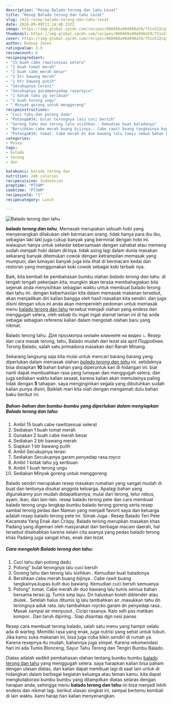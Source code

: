 ```yaml
---
description: "Resep Balado terong dan tahu Lezat"
title: "Resep Balado terong dan tahu Lezat"
slug: 2433-resep-balado-terong-dan-tahu-lezat
date: 2020-09-09T21:14:40.237Z
image: https://img-global.cpcdn.com/recipes/060468a90d498a59/751x532cq70/balado-terong-dan-tahu-foto-resep-utama.jpg
thumbnail: https://img-global.cpcdn.com/recipes/060468a90d498a59/751x532cq70/balado-terong-dan-tahu-foto-resep-utama.jpg
cover: https://img-global.cpcdn.com/recipes/060468a90d498a59/751x532cq70/balado-terong-dan-tahu-foto-resep-utama.jpg
author: Rodney Jones
ratingvalue: 3.9
reviewcount: 6
recipeingredient:
- "15 buah cabe rawitsesuai selera"
- "1 buah tomat merah"
- "2 buah cabe merah besar"
- "2 btr bawang merah"
- "1 btr bawang putih"
- "Secukupnya terasi"
- "Secukupnya garampenyedap rasaroyco"
- "1 kotak tahu yg seribuan"
- "1 buah terong ungu"
- " Minyak goreng untuk menggoreng"
recipeinstructions:
- "Cuci tahu.dan potong dadu"
- "Potong&#34; bulat terongnya lalu cuci bersih"
- "Goreng tahu dan terong lalu sisihkan.. Kemudian buat baladonya"
- "Bersihkan cabe merah buang bijinya.. Cabe rawit buang tangkainya.kupas kulit duo bawang. Kemudian cuci bersih semuanya"
- "Potong&#34; tomat. Cabe merah dn duo bawang lalu tumis semua bahan bersama terasi jg. Tumis smp layu. Dn haluskan boleh diblender atau diulek.. Setelah halus ditumis lg lalu tambahkan air..masukkan tahu dn terongnya aduk rata..lalu tambahkan roycko.garam dn penyedap rasa.. Masak sampai air menyusut.. Cicipi rasanya. Kalo sdh pas matikan kompor.. Dan taruh dipiring.. Siap disantap dgn nasi panas"
categories:
- Resep
tags:
- balado
- terong
- dan

katakunci: balado terong dan 
nutrition: 246 calories
recipecuisine: Indonesian
preptime: "PT34M"
cooktime: "PT36M"
recipeyield: "1"
recipecategory: Lunch

---
```



![Balado terong dan tahu](https://img-global.cpcdn.com/recipes/060468a90d498a59/751x532cq70/balado-terong-dan-tahu-foto-resep-utama.jpg)

<b><i>balado terong dan tahu</i></b>, Memasak merupakan sebuah hobi yang menyenangkan dilakukan oleh bermacam orang. tidak hanya para ibu ibu, sebagian laki laki juga cukup banyak yang berminat dengan hobi ini. walaupun hanya untuk sekedar kebersamaan dengan sahabat atau memang sudah menjadi hobi dalam dirinya. tidak asing lagi dalam dunia masakan sekarang banyak ditemukan cowok dengan ketrampilan memasak yang mumpuni, dan lumayan banyak juga kita lihat di bermacam kedai dan restoran yang menggunakan koki cowok sebagai koki terbaik nya.

Baik, kita kembali ke pembahasan bumbu olahan <i>balado terong dan tahu</i>. di tengah tengah pekerjaan kita, mungkin akan terasa membahagiakan bila sejenak anda menyisihkan sebagian waktu untuk membuat balado terong dan tahu ini. dengan keberhasilan kita dalam memasak makanan tersebut, akan menjadikan diri kalian bangga oleh hasil masakan kita sendiri. dan juga disini dengan situs ini anda akan memperoleh pedoman untuk memasak menu <u>balado terong dan tahu</u> tersebut menjadi olahan yang endess dan menggugah selera, oleh sebab itu ingat ingat alamat laman ini di hp anda sebagai sebagian referensi kalian dalam mengolah olahan baru yang nikmat.

Balado terong tahu. Для просмотра онлайн кликните на видео ⤵. Resep dan cara masak terong, tahu, Balado mudah dan lezat ala april Подробнее. Terong Balado, salah satu primadona masakan dari Ranah Minang.


Sekarang langsung saja kita mulai untuk mencari barang barang yang diperlukan dalam memasak olahan <u><i>balado terong dan tahu</i></u> ini. setidaknya bisa disiapkan <b>10</b> bahan bahan yang diperuntuk kan di hidangan ini. biar nanti dapat membuahkan rasa yang lumayan dan menggugah selera. dan juga sediakan waktu kalian sesaat, karena kalian akan memulainya paling tidak dengan <b>5</b> tahapan. saya menginginkan segala yang dibutuhkan sudah kalian punya disini, Baiklah mari kita olah dengan mengamati dulu bahan baku berikut ini.

<!--inarticleads1-->

##### Bahan-bahan dan bumbu-bumbu yang diperlukan dalam menyiapkan Balado terong dan tahu:

1. Ambil 15 buah cabe rawit(sesuai selera)
1. Sediakan 1 buah tomat merah
1. Gunakan 2 buah cabe merah besar
1. Sediakan 2 btr bawang merah
1. Siapkan 1 btr bawang putih
1. Ambil Secukupnya terasi
1. Sediakan Secukupnya garam.penyedap rasa.royco
1. Ambil 1 kotak tahu yg seribuan
1. Ambil 1 buah terong ungu
1. Sediakan  Minyak goreng untuk menggoreng


Balado sendiri merupakan resep masakan rumahan yang sangat mudah di buat dan tentunya disukai anggota keluarga. Apalagi bahan yang digunakanny pun mudah didapatkannya, mulai dari terong, telur rebus, ayam, ikan, dan lain-lain. resep balado terong pete dan cara membuat balado terong ungu lengkap bumbu balado terong goreng serta resep sambal terong pedas dan Namun yang menjadi favorit saya dan keluarga adalah resep balado terong pete ini. Simak Juga : Resep Balado Teri Pete Kacamata Yang Enak dan Crispy. Balado terong merupkan masakan khas Padang yang digemari oleh masyarakat dari berbagai macam daerah, hal tersebut disebabkan karena selain cita asanya yang pedas balado terong khas Padang juga sangat khas, enak dan lezat. 

<!--inarticleads2-->

##### Cara mengolah Balado terong dan tahu:

1. Cuci tahu.dan potong dadu
1. Potong&#34; bulat terongnya lalu cuci bersih
1. Goreng tahu dan terong lalu sisihkan.. Kemudian buat baladonya
1. Bersihkan cabe merah buang bijinya.. Cabe rawit buang tangkainya.kupas kulit duo bawang. Kemudian cuci bersih semuanya
1. Potong&#34; tomat. Cabe merah dn duo bawang lalu tumis semua bahan bersama terasi jg. Tumis smp layu. Dn haluskan boleh diblender atau diulek.. Setelah halus ditumis lg lalu tambahkan air..masukkan tahu dn terongnya aduk rata..lalu tambahkan roycko.garam dn penyedap rasa.. Masak sampai air menyusut.. Cicipi rasanya. Kalo sdh pas matikan kompor.. Dan taruh dipiring.. Siap disantap dgn nasi panas


Resep cara membuat terong balado, salah satu menu yang hampir selalu ada di warteg. Memiliki rasa yang enak, juga nutrisi yang sehat untuk tubuh. Jika kamu suka makanan ini, bisa juga coba bikin sendiri di rumah ya. Karena resepnya itu mudah, bahannya juga simpel. Karena rekomendasi hari ini ada Tumis Blonceng, Sayur Tahu Terong dan Tengiri Bumbu Balado. 

Diatas adalah sedikit pembahasan olahan tentang bumbu bumbu <u>balado terong dan tahu</u> yang menggugah selera. saya harapkan kalian bisa paham dengan ulasan diatas, dan kalian dapat membuat lagi di saat lain untuk di hidangkan dalam berbagai kegiatan keluarga atau teman kamu. kita dapat mengkolaborasi bumbu bumbu yang ditampilkan diatas selaras dengan harapan anda, sehingga menu <b>balado terong dan tahu</b> ini bisa menjadi lebih endess dan nikmat lagi. berikut ulasan singkat ini, sampai bertemu kembali di lain waktu. kami harap hari kalian menyenangkan.
